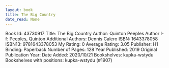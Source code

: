 ```yaml
---
layout: book
title: The Big Country
date_read: None
---
```


Book Id: 43730917
Title: The Big Country
Author: Quinton Peeples
Author l-f: Peeples, Quinton
Additional Authors: Dennis Calero
ISBN: 1643378058
ISBN13: 9781643378053
My Rating: 0
Average Rating: 3.05
Publisher: H1
Binding: Paperback
Number of Pages: 128
Year Published: 2019
Original Publication Year: 
Date Added: 2020/10/21
Bookshelves: kupka-wstydu
Bookshelves with positions: kupka-wstydu (#1907)

